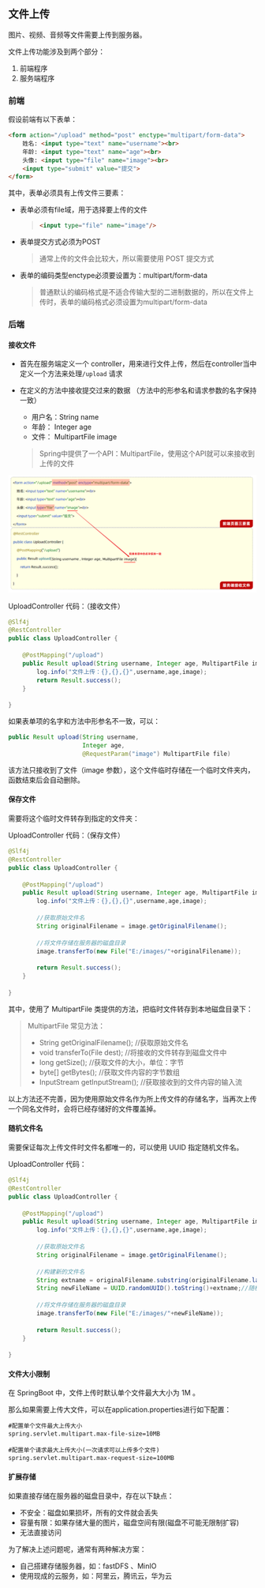 ## 文件上传

图片、视频、音频等文件需要上传到服务器。

文件上传功能涉及到两个部分：

1. 前端程序
2. 服务端程序

### 前端

假设前端有以下表单：

```html
<form action="/upload" method="post" enctype="multipart/form-data">
	姓名: <input type="text" name="username"><br>
    年龄: <input type="text" name="age"><br>
    头像: <input type="file" name="image"><br>
    <input type="submit" value="提交">
</form>
```

其中，表单必须具有上传文件三要素：

- 表单必须有file域，用于选择要上传的文件

	> ~~~html
	> <input type="file" name="image"/>
	> ~~~

- 表单提交方式必须为POST

	> 通常上传的文件会比较大，所以需要使用 POST 提交方式

- 表单的编码类型enctype必须要设置为：multipart/form-data

	> 普通默认的编码格式是不适合传输大型的二进制数据的，所以在文件上传时，表单的编码格式必须设置为multipart/form-data

### 后端

#### 接收文件

- 首先在服务端定义一个 controller，用来进行文件上传，然后在controller当中定义一个方法来处理`/upload` 请求

- 在定义的方法中接收提交过来的数据 （方法中的形参名和请求参数的名字保持一致）

	- 用户名：String  name
	- 年龄： Integer  age
	- 文件： MultipartFile  image

	> Spring中提供了一个API：MultipartFile，使用这个API就可以来接收到上传的文件

![image-20231010211220464](images/文件上传/image-20231010211220464.png)

UploadController 代码：（接收文件）

```java
@Slf4j
@RestController
public class UploadController {

    @PostMapping("/upload")
    public Result upload(String username, Integer age, MultipartFile image)  {
        log.info("文件上传：{},{},{}",username,age,image);
        return Result.success();
    }

}
```

如果表单项的名字和方法中形参名不一致，可以：

```java
public Result upload(String username,
                     Integer age, 
                     @RequestParam("image") MultipartFile file)
```

该方法只接收到了文件（image 参数），这个文件临时存储在一个临时文件夹内，函数结束后会自动删除。

#### 保存文件

需要将这个临时文件转存到指定的文件夹：

UploadController 代码：（保存文件）

```java
@Slf4j
@RestController
public class UploadController {

    @PostMapping("/upload")
    public Result upload(String username, Integer age, MultipartFile image) throws IOException {
        log.info("文件上传：{},{},{}",username,age,image);

        //获取原始文件名
        String originalFilename = image.getOriginalFilename();

        //将文件存储在服务器的磁盘目录
        image.transferTo(new File("E:/images/"+originalFilename));

        return Result.success();
    }

}
```

其中，使用了 MultipartFile 类提供的方法，把临时文件转存到本地磁盘目录下：

> MultipartFile 常见方法： 
>
> - String  getOriginalFilename();  //获取原始文件名
> - void  transferTo(File dest);     //将接收的文件转存到磁盘文件中
> - long  getSize();     //获取文件的大小，单位：字节
> - byte[]  getBytes();    //获取文件内容的字节数组
> - InputStream  getInputStream();    //获取接收到的文件内容的输入流

以上方法还不完善，因为使用原始文件名作为所上传文件的存储名字，当再次上传一个同名文件时，会将已经存储好的文件覆盖掉。

#### 随机文件名

需要保证每次上传文件时文件名都唯一的，可以使用 UUID 指定随机文件名。

UploadController 代码：

```java
@Slf4j
@RestController
public class UploadController {

    @PostMapping("/upload")
    public Result upload(String username, Integer age, MultipartFile image) throws IOException {
        log.info("文件上传：{},{},{}",username,age,image);

        //获取原始文件名
        String originalFilename = image.getOriginalFilename();

        //构建新的文件名
        String extname = originalFilename.substring(originalFilename.lastIndexOf("."));//文件扩展名
        String newFileName = UUID.randomUUID().toString()+extname;//随机名+文件扩展名

        //将文件存储在服务器的磁盘目录
        image.transferTo(new File("E:/images/"+newFileName));

        return Result.success();
    }

}
```

#### 文件大小限制

在 SpringBoot 中，文件上传时默认单个文件最大大小为 1M 。

那么如果需要上传大文件，可以在application.properties进行如下配置：

```properties
#配置单个文件最大上传大小
spring.servlet.multipart.max-file-size=10MB

#配置单个请求最大上传大小(一次请求可以上传多个文件)
spring.servlet.multipart.max-request-size=100MB
```

#### 扩展存储

如果直接存储在服务器的磁盘目录中，存在以下缺点：

- 不安全：磁盘如果损坏，所有的文件就会丢失
- 容量有限：如果存储大量的图片，磁盘空间有限(磁盘不可能无限制扩容)
- 无法直接访问

为了解决上述问题呢，通常有两种解决方案：

- 自己搭建存储服务器，如：fastDFS 、MinIO
- 使用现成的云服务，如：阿里云，腾讯云，华为云
